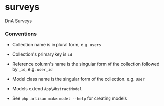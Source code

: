 # surveys
DnA Surveys

### Conventions
 * Collection name is in plural form, e.g. `users`
 * Collection's primary key is `id`
 * Reference column's name is the singular form of the collection followed by `_id`, e.g. `user_id`
 * Model class name is the singular form of the collection. e.g. `User`
 * Models extend `App\AbstractModel`
 
 
 * See `php artisan make:model --help` for creating models
